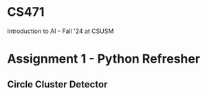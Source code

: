 # CS471
Introduction to AI - Fall '24 at CSUSM

# Assignment 1 - Python Refresher  
## Circle Cluster Detector